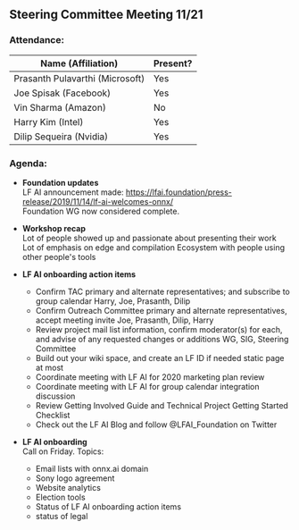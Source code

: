 ## Steering Committee Meeting 11/21

### Attendance:

| Name (Affiliation) | Present? |
| ------------------------------- | --- |
| Prasanth Pulavarthi (Microsoft) | Yes |
| Joe Spisak (Facebook)           | Yes |
| Vin Sharma (Amazon)             | No | 
| Harry Kim (Intel)               | Yes |
| Dilip Sequeira (Nvidia)         | Yes |


### Agenda:

* **Foundation updates**  
LF AI announcement made: https://lfai.foundation/press-release/2019/11/14/lf-ai-welcomes-onnx/  
Foundation WG now considered complete.

* **Workshop recap**  
Lot of people showed up and passionate about presenting their work  
Lot of emphasis on edge and compilation
Ecosystem with people using other people's tools

* **LF AI onboarding action items**  
  *	Confirm TAC primary and alternate representatives; and subscribe to group calendar
      Harry, Joe, Prasanth, Dilip
  *	Confirm Outreach Committee primary and alternate representatives, accept meeting invite
      Joe, Prasanth, Dilip, Harry
  *	Review project mail list information, confirm moderator(s) for each, and advise of any requested changes or additions
      WG, SIG, Steering Committee
  *	Build out your wiki space, and create an LF ID if needed
      static page at most
  *	Coordinate meeting with LF AI for 2020 marketing plan review
  *	Coordinate meeting with LF AI for group calendar integration discussion
  *	Review Getting Involved Guide and Technical Project Getting Started Checklist
  *	Check out the LF AI Blog and follow @LFAI_Foundation on Twitter

* **LF AI onboarding**  
Call on Friday. Topics:
  *	Email lists with onnx.ai domain
  *	Sony logo agreement
  *	Website analytics
  *	Election tools
  * Status of LF AI onboarding action items
  * status of legal
